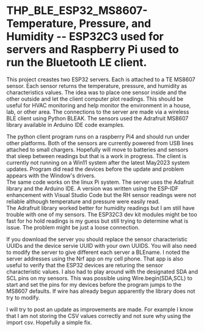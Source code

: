 # THP_BLE_ESP32_MS8607- Temperature, Pressure, and Humidity -- ESP32C3 used for servers and Raspberry Pi used to run the Bluetooth LE client.

This project creastes two ESP32 servers.  Each is attached to a TE MS8607 sensor.  Each sensor returns the temperature, pressure, and humidity as characteristics values. 
The idea was to place one sensor inside and the other outside and let the client computer plot readings.  This should be useful for HVAC monitoring and help
monitor the environment in a house, lab, or other area.  The connections to the server are made via a wireless BLE client using Python BLEAK.   The sensors used the 
Adrafruit MS8607 library available in Arduino IDE code examples.  

The python client program runs on a raspberry Pi4 and should run under other platforms.  Both of the sensors are currently powered from USB lines attached to 
small chargers.  Hopefully will move to batteries and sensors that sleep between readings but that is a work in progress.  The client is currently not running 
on a  Win11 system after the latest May2023 system updates. Program did read the devices before the update and problem appears with the Window's drivers.  
The same code works on the linux Pi system.  The server uses the Adafruit library and the Arduino IDE.  A version was written using the ESP-IDF enhancement with 
Visual Studio Code but the RH sensor readings were not reliable although temperature and pressure were easily read.  
The Adrafruit library worked better for humidity readings but I am still have trouble with one of my sensors.  The ESP32C3 dev kit modules might be too fast 
for ho hold readings is my guess but still trying to determine what is issue. The problem might be just a loose connection. 

If you download the server you should replace the sensor characteristic UUIDs and the device servie UUID with your own UUIDS.   You will also need to modify the
server to give different each server a BLEname.  I noted the server addresses using the Nrf app on my cell phone.  That app is also useful to verify that the
ESP32 devices are returing the sensor characteristic values.  I also had to play around with the designated SDA and SCL pins on my sensors.  This was possible using 
Wire.begin(SDA,SCL) to start and set the pins for my devices before the program jumps to the MS8607 defaults.  If wire has already begun apparently the library does 
not try to modify.

I will try to post an update as improvements are made.  For example I know that I am not storing the CSV values correctly and not sure why using the import csv. 
Hopefully a simple fix.  
